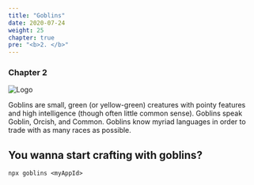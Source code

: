 ```yaml
---
title: "Goblins"
date: 2020-07-24
weight: 25
chapter: true
pre: "<b>2. </b>"
---
```


### Chapter 2

![Logo](/img/goblins.png)

Goblins are small, green (or yellow-green) creatures with pointy features and
high intelligence (though often little common sense). Goblins speak Goblin,
Orcish, and Common. Goblins know myriad languages in order to trade with as many
races as possible.

## You wanna start crafting with goblins?

`npx goblins <myAppId>`
